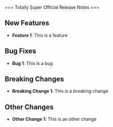=== Totally Super Official Release Notes ===

## New Features

* **Feature 1**: This is a feature


## Bug Fixes

* **Bug 1**: This is a bug

## Breaking Changes

* **Breaking Change 1**: This is a breaking change


## Other Changes

* **Other Change 1**: This is an other change
